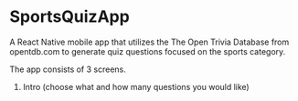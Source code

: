 # SportsQuizApp

A React Native mobile app that utilizes the The Open Trivia Database from opentdb.com to generate quiz questions focused on the sports category.

The app consists of 3 screens.

1. Intro (choose what and how many questions you would like)

<br>

<br>